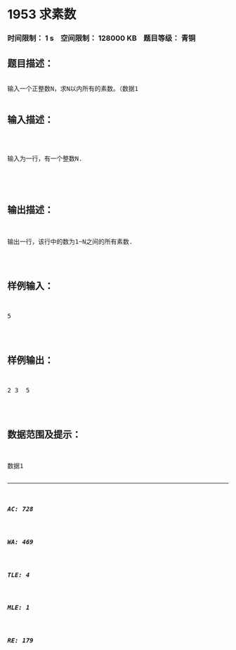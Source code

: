 # 1953 求素数   
### 时间限制： 1 s&nbsp;&nbsp;&nbsp;&nbsp;空间限制： 128000 KB&nbsp;&nbsp;&nbsp;&nbsp;题目等级： 青铜  
## 题目描述：  

<pre>

输入一个正整数N，求N以内所有的素数。（数据1<N<=200）【素数：只能被1和它本身整除的数】

</pre>
  
  
## 输入描述：  

<pre>

输入为一行，有一个整数N.

</pre>
  
  
## 输出描述：  

<pre>
输出一行，该行中的数为1~N之间的所有素数.
</pre>
  
  
## 样例输入：  

<pre>
5
</pre>
  
  
## 样例输出：  

<pre>
2 3  5
</pre>
  
  
## 数据范围及提示：  

<pre>
数据1<N<=200
</pre>
  
  
***  

##### AC: 728  
##### WA: 469  
##### TLE: 4  
##### MLE: 1  
##### RE: 179  
